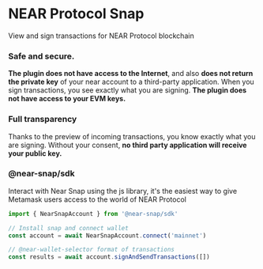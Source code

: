 # NEAR Protocol Snap

View and sign transactions for NEAR Protocol blockchain

### Safe and secure. 

**The plugin does not have access to the Internet**, and also **does not return the private key** of your near account to a third-party application.
When you sign transactions, you see exactly what you are signing. **The plugin does not have access to your EVM keys.**

### Full transparency
Thanks to the preview of incoming transactions, you know exactly what you are signing. Without your consent, **no third party application will receive your public key.**


### @near-snap/sdk

Interact with Near Snap using the js library, it's the easiest way to give Metamask users access to the world of NEAR Protocol

```ts
import { NearSnapAccount } from '@near-snap/sdk'

// Install snap and connect wallet
const account = await NearSnapAccount.connect('mainnet')

// @near-wallet-selector format of transactions
const results = await account.signAndSendTransactions([]) 
```

